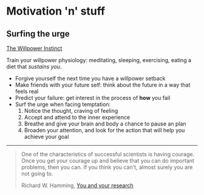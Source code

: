 # Motivation 'n' stuff

## Surfing the urge

[The Willpower Instinct](https://www.youtube.com/watch?v=V5BXuZL1HAg)

Train your willpower physiology: meditating, sleeping, exercising, eating a
diet that _sustains you_.

* Forgive yourself the next time you have a willpower setback
* Make friends with your future self: think about the future in a way that
feels real
* Predict your failure: get interest in the process of **how** you fail
* Surf the urge when facing temptation:
  1. Notice the thought, craving of feeling
  2. Accept and attend to the inner experience
  3. Breathe and give your brain and body a chance to pause an plan
  4. Broaden your attention, and look for the action that will help
  you achieve your goal

----------

> One of the characteristics of successful scientists is having courage.
> Once you get your courage up and believe that you can do important problems,
> then you can. If you think you can't, almost surely you are not going to.
>
> Richard W. Hamming, [You and your research](https://www.cs.virginia.edu/~robins/YouAndYourResearch.html)
